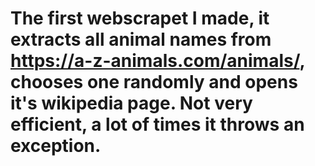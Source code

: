 # The first webscrapet I made, it extracts all animal names from https://a-z-animals.com/animals/, chooses one randomly and opens it's wikipedia page. Not very efficient, a lot of times it throws an exception.
